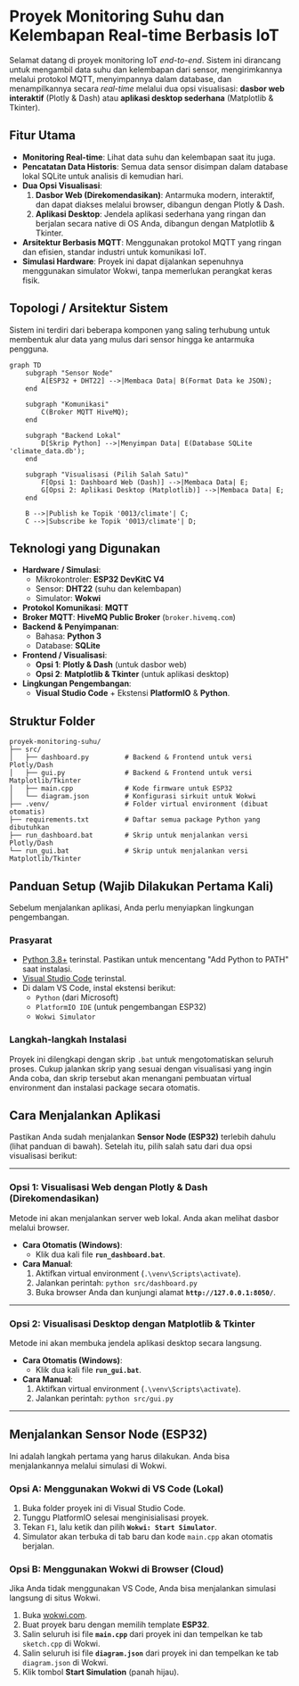 # Proyek Monitoring Suhu dan Kelembapan Real-time Berbasis IoT

Selamat datang di proyek monitoring IoT _end-to-end_. Sistem ini dirancang untuk mengambil data suhu dan kelembapan dari sensor, mengirimkannya melalui protokol MQTT, menyimpannya dalam database, dan menampilkannya secara _real-time_ melalui dua opsi visualisasi: **dasbor web interaktif** (Plotly & Dash) atau **aplikasi desktop sederhana** (Matplotlib & Tkinter).

## Fitur Utama

- **Monitoring Real-time**: Lihat data suhu dan kelembapan saat itu juga.
- **Pencatatan Data Historis**: Semua data sensor disimpan dalam database lokal SQLite untuk analisis di kemudian hari.
- **Dua Opsi Visualisasi**:
  1.  **Dasbor Web (Direkomendasikan)**: Antarmuka modern, interaktif, dan dapat diakses melalui browser, dibangun dengan Plotly & Dash.
  2.  **Aplikasi Desktop**: Jendela aplikasi sederhana yang ringan dan berjalan secara native di OS Anda, dibangun dengan Matplotlib & Tkinter.
- **Arsitektur Berbasis MQTT**: Menggunakan protokol MQTT yang ringan dan efisien, standar industri untuk komunikasi IoT.
- **Simulasi Hardware**: Proyek ini dapat dijalankan sepenuhnya menggunakan simulator Wokwi, tanpa memerlukan perangkat keras fisik.

## Topologi / Arsitektur Sistem

Sistem ini terdiri dari beberapa komponen yang saling terhubung untuk membentuk alur data yang mulus dari sensor hingga ke antarmuka pengguna.

```mermaid
graph TD
    subgraph "Sensor Node"
        A[ESP32 + DHT22] -->|Membaca Data| B(Format Data ke JSON);
    end

    subgraph "Komunikasi"
        C(Broker MQTT HiveMQ);
    end

    subgraph "Backend Lokal"
        D[Skrip Python] -->|Menyimpan Data| E(Database SQLite 'climate_data.db');
    end

    subgraph "Visualisasi (Pilih Salah Satu)"
        F[Opsi 1: Dashboard Web (Dash)] -->|Membaca Data| E;
        G[Opsi 2: Aplikasi Desktop (Matplotlib)] -->|Membaca Data| E;
    end

    B -->|Publish ke Topik '0013/climate'| C;
    C -->|Subscribe ke Topik '0013/climate'| D;
```

## Teknologi yang Digunakan

- **Hardware / Simulasi**:
  - Mikrokontroler: **ESP32 DevKitC V4**
  - Sensor: **DHT22** (suhu dan kelembapan)
  - Simulator: **Wokwi**
- **Protokol Komunikasi**: **MQTT**
- **Broker MQTT**: **HiveMQ Public Broker** (`broker.hivemq.com`)
- **Backend & Penyimpanan**:
  - Bahasa: **Python 3**
  - Database: **SQLite**
- **Frontend / Visualisasi**:
  - **Opsi 1**: **Plotly & Dash** (untuk dasbor web)
  - **Opsi 2**: **Matplotlib & Tkinter** (untuk aplikasi desktop)
- **Lingkungan Pengembangan**:
  - **Visual Studio Code** + Ekstensi **PlatformIO** & **Python**.

## Struktur Folder

```
proyek-monitoring-suhu/
├── src/
│   ├── dashboard.py         # Backend & Frontend untuk versi Plotly/Dash
│   ├── gui.py               # Backend & Frontend untuk versi Matplotlib/Tkinter
│   ├── main.cpp             # Kode firmware untuk ESP32
│   └── diagram.json         # Konfigurasi sirkuit untuk Wokwi
├── .venv/                   # Folder virtual environment (dibuat otomatis)
├── requirements.txt         # Daftar semua package Python yang dibutuhkan
├── run_dashboard.bat        # Skrip untuk menjalankan versi Plotly/Dash
└── run_gui.bat              # Skrip untuk menjalankan versi Matplotlib/Tkinter
```

## Panduan Setup (Wajib Dilakukan Pertama Kali)

Sebelum menjalankan aplikasi, Anda perlu menyiapkan lingkungan pengembangan.

### Prasyarat

- [Python 3.8+](https://www.python.org/downloads/) terinstal. Pastikan untuk mencentang "Add Python to PATH" saat instalasi.
- [Visual Studio Code](https://code.visualstudio.com/) terinstal.
- Di dalam VS Code, instal ekstensi berikut:
  - `Python` (dari Microsoft)
  - `PlatformIO IDE` (untuk pengembangan ESP32)
  - `Wokwi Simulator`

### Langkah-langkah Instalasi

Proyek ini dilengkapi dengan skrip `.bat` untuk mengotomatiskan seluruh proses. Cukup jalankan skrip yang sesuai dengan visualisasi yang ingin Anda coba, dan skrip tersebut akan menangani pembuatan virtual environment dan instalasi package secara otomatis.

## Cara Menjalankan Aplikasi

Pastikan Anda sudah menjalankan **Sensor Node (ESP32)** terlebih dahulu (lihat panduan di bawah). Setelah itu, pilih salah satu dari dua opsi visualisasi berikut:

---

### Opsi 1: Visualisasi Web dengan Plotly & Dash (Direkomendasikan)

Metode ini akan menjalankan server web lokal. Anda akan melihat dasbor melalui browser.

- **Cara Otomatis (Windows)**:
  - Klik dua kali file **`run_dashboard.bat`**.
- **Cara Manual**:
  1.  Aktifkan virtual environment (`.\venv\Scripts\activate`).
  2.  Jalankan perintah: `python src/dashboard.py`
  3.  Buka browser Anda dan kunjungi alamat **`http://127.0.0.1:8050/`**.

---

### Opsi 2: Visualisasi Desktop dengan Matplotlib & Tkinter

Metode ini akan membuka jendela aplikasi desktop secara langsung.

- **Cara Otomatis (Windows)**:
  - Klik dua kali file **`run_gui.bat`**.
- **Cara Manual**:
  1.  Aktifkan virtual environment (`.\venv\Scripts\activate`).
  2.  Jalankan perintah: `python src/gui.py`

---

## Menjalankan Sensor Node (ESP32)

Ini adalah langkah pertama yang harus dilakukan. Anda bisa menjalankannya melalui simulasi di Wokwi.

### Opsi A: Menggunakan Wokwi di VS Code (Lokal)

1.  Buka folder proyek ini di Visual Studio Code.
2.  Tunggu PlatformIO selesai menginisialisasi proyek.
3.  Tekan `F1`, lalu ketik dan pilih **`Wokwi: Start Simulator`**.
4.  Simulator akan terbuka di tab baru dan kode `main.cpp` akan otomatis berjalan.

### Opsi B: Menggunakan Wokwi di Browser (Cloud)

Jika Anda tidak menggunakan VS Code, Anda bisa menjalankan simulasi langsung di situs Wokwi.

1.  Buka [wokwi.com](https://wokwi.com/).
2.  Buat proyek baru dengan memilih template **ESP32**.
3.  Salin seluruh isi file **`main.cpp`** dari proyek ini dan tempelkan ke tab `sketch.cpp` di Wokwi.
4.  Salin seluruh isi file **`diagram.json`** dari proyek ini dan tempelkan ke tab `diagram.json` di Wokwi.
5.  Klik tombol **Start Simulation** (panah hijau).
